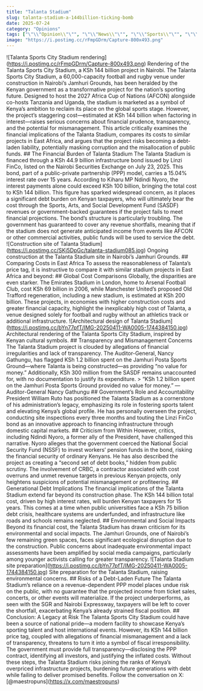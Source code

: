 ```yaml
---
title: "Talanta Stadium"
slug: talanta-stadium-a-144billion-ticking-bomb
date: 2025-07-24
category: "Opinions"
tags: ["\"\\"Opinion\\"\"", "\"\\"News\\"\"", "\"\\"Sports\\"\"", "\"\\"Talanta Stadium\\"\""]
image: "https://i.postimg.cc/rFmpGDrm/Capture-800x493.png"
---
```

!\[Talanta Sports City Stadium rendering\](https://i.postimg.cc/rFmpGDrm/Capture-800x493.png) Rendering of the Talanta Sports City Stadium, a KSh 144 billion project in Nairobi. The Talanta Sports City Stadium, a 60,000-capacity football and rugby venue under construction in Nairobi’s Jamhuri Grounds, has been heralded by the Kenyan government as a transformative project for the nation’s sporting future. Designed to host the 2027 Africa Cup of Nations (AFCON) alongside co-hosts Tanzania and Uganda, the stadium is marketed as a symbol of Kenya’s ambition to reclaim its place on the global sports stage. However, the project’s staggering cost—estimated at KSh 144 billion when factoring in interest—raises serious concerns about financial prudence, transparency, and the potential for mismanagement. This article critically examines the financial implications of the Talanta Stadium, compares its costs to similar projects in East Africa, and argues that the project risks becoming a debt-laden liability, potentially masking corruption and the misallocation of public funds. ## The Financial Burden of Talanta Stadium The Talanta Stadium is financed through a KSh 44.9 billion infrastructure bond issued by Linzi FinCo, listed on the Nairobi Securities Exchange on July 23, 2025. This bond, part of a public-private partnership (PPP) model, carries a 15.04% interest rate over 15 years. According to Kiharu MP Ndindi Nyoro, the interest payments alone could exceed KSh 100 billion, bringing the total cost to KSh 144 billion. This figure has sparked widespread concern, as it places a significant debt burden on Kenyan taxpayers, who will ultimately bear the cost through the Sports, Arts, and Social Development Fund (SASDF) revenues or government-backed guarantees if the project fails to meet financial projections. The bond’s structure is particularly troubling. The government has guaranteed to cover any revenue shortfalls, meaning that if the stadium does not generate anticipated income from events like AFCON or other commercial activities, public funds will be used to service the debt. !\[Construction site of Talanta Stadium\](https://i.postimg.cc/SKj5DpGc/talanta-stadium085.jpg) Ongoing construction at the Talanta Stadium site in Nairobi’s Jamhuri Grounds. ## Comparing Costs in East Africa To assess the reasonableness of Talanta’s price tag, it is instructive to compare it with similar stadium projects in East Africa and beyond: ## Global Cost Comparisons Globally, the disparities are even starker. The Emirates Stadium in London, home to Arsenal Football Club, cost KSh 69 billion in 2006, while Manchester United’s proposed Old Trafford regeneration, including a new stadium, is estimated at KSh 200 billion. These projects, in economies with higher construction costs and greater financial capacity, highlight the inexplicably high cost of Talanta, a venue designed solely for football and rugby without an athletics track or additional infrastructure. !\[Architectural design of Talanta Stadium\](https://i.postimg.cc/bYn77pfT/IMG-20250411-WA0005-1744384150.jpg) Architectural rendering of the Talanta Sports City Stadium, inspired by Kenyan cultural symbols. ## Transparency and Mismanagement Concerns The Talanta Stadium project is clouded by allegations of financial irregularities and lack of transparency. The Auditor-General, Nancy Gathungu, has flagged KSh 1.2 billion spent on the Jamhuri Posta Sports Ground—where Talanta is being constructed—as providing “no value for money.” Additionally, KSh 300 million from the SASDF remains unaccounted for, with no documentation to justify its expenditure. > “KSh 1.2 billion spent on the Jamhuri Posta Sports Ground provided no value for money.” — Auditor-General Nancy Gathungu ## Government’s Role and Accountability President William Ruto has positioned the Talanta Stadium as a cornerstone of his administration’s legacy, emphasizing its role in fostering sports talent and elevating Kenya’s global profile. He has personally overseen the project, conducting site inspections every three months and touting the Linzi FinCo bond as an innovative approach to financing infrastructure through domestic capital markets. ## Criticism from Within However, critics, including Ndindi Nyoro, a former ally of the President, have challenged this narrative. Nyoro alleges that the government coerced the National Social Security Fund (NSSF) to invest workers’ pension funds in the bond, risking the financial security of ordinary Kenyans. He has also described the project as creating a “second set of debt books,” hidden from public scrutiny. The involvement of CRBC, a contractor associated with cost overruns and unmet revenue targets in previous Kenyan projects, only heightens suspicions of potential mismanagement or profiteering. ## Generational Debt Implications The financial implications of the Talanta Stadium extend far beyond its construction phase. The KSh 144 billion total cost, driven by high interest rates, will burden Kenyan taxpayers for 15 years. This comes at a time when public universities face a KSh 75 billion debt crisis, healthcare systems are underfunded, and infrastructure like roads and schools remains neglected. ## Environmental and Social Impacts Beyond its financial cost, the Talanta Stadium has drawn criticism for its environmental and social impacts. The Jamhuri Grounds, one of Nairobi’s few remaining green spaces, faces significant ecological disruption due to the construction. Public concerns about inadequate environmental impact assessments have been amplified by social media campaigns, particularly among younger activists calling for greater transparency. !\[Talanta Stadium site preparation\](https://i.postimg.cc/bYn77pfT/IMG-20250411-WA0005-1744384150.jpg) Site preparation for the Talanta Stadium, raising environmental concerns. ## Risks of a Debt-Laden Future The Talanta Stadium’s reliance on a revenue-dependent PPP model places undue risk on the public, with no guarantee that the projected income from ticket sales, concerts, or other events will materialize. If the project underperforms, as seen with the SGR and Nairobi Expressway, taxpayers will be left to cover the shortfall, exacerbating Kenya’s already strained fiscal position. ## Conclusion: A Legacy at Risk The Talanta Sports City Stadium could have been a source of national pride—a modern facility to showcase Kenya’s sporting talent and host international events. However, its KSh 144 billion price tag, coupled with allegations of financial mismanagement and a lack of transparency, threatens to turn it into a symbol of fiscal irresponsibility. The government must provide full transparency—disclosing the PPP contract, identifying all investors, and justifying the inflated costs. Without these steps, the Talanta Stadium risks joining the ranks of Kenya’s overpriced infrastructure projects, burdening future generations with debt while failing to deliver promised benefits. Follow the conversation on X: \[@maestropuns\](https://x.com/maestropuns)
